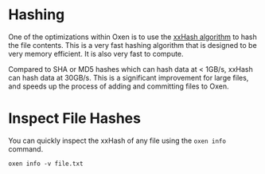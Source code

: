 # Hashing

One of the optimizations within Oxen is to use the [xxHash algorithm](https://github.com/Cyan4973/xxHash) to hash the file contents. This is a very fast hashing algorithm that is designed to be very memory efficient. It is also very fast to compute.

Compared to SHA or MD5 hashes which can hash data at < 1GB/s, xxHash can hash data at 30GB/s. This is a significant improvement for large files, and speeds up the process of adding and committing files to Oxen.

# Inspect File Hashes

You can quickly inspect the xxHash of any file using the `oxen info` command.

`oxen info -v file.txt`

